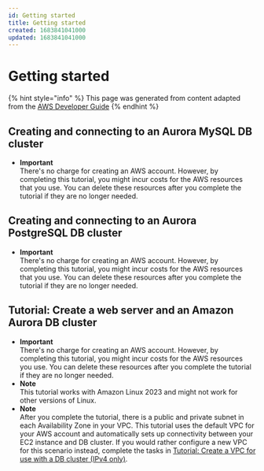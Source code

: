 ```yaml
---
id: Getting started
title: Getting started
created: 1683841041000
updated: 1683841041000
---
```

# Getting started

{% hint style="info" %}
This page was generated from content adapted from the [AWS Developer Guide](https://github.com/awsdocs/amazon-aurora-user-guide.git)
{% endhint %}

## Creating and connecting to an Aurora MySQL DB cluster

- **Important**  
There's no charge for creating an AWS account\. However, by completing this tutorial, you might incur costs for the AWS resources that you use\. You can delete these resources after you complete the tutorial if they are no longer needed\.


## Creating and connecting to an Aurora PostgreSQL DB cluster

- **Important**  
There's no charge for creating an AWS account\. However, by completing this tutorial, you might incur costs for the AWS resources that you use\. You can delete these resources after you complete the tutorial if they are no longer needed\.


## Tutorial: Create a web server and an Amazon Aurora DB cluster

- **Important**  
There's no charge for creating an AWS account\. However, by completing this tutorial, you might incur costs for the AWS resources you use\. You can delete these resources after you complete the tutorial if they are no longer needed\.
- **Note**  
This tutorial works with Amazon Linux 2023 and might not work for other versions of Linux\.
- **Note**  
After you complete the tutorial, there is a public and private subnet in each Availability Zone in your VPC\. This tutorial uses the default VPC for your AWS account and automatically sets up connectivity between your EC2 instance and DB cluster\. If you would rather configure a new VPC for this scenario instead, complete the tasks in [Tutorial: Create a VPC for use with a DB cluster \(IPv4 only\)](CHAP_Tutorials.WebServerDB.CreateVPC.md)\.

